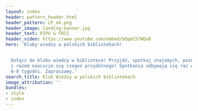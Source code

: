 ```yaml
---
layout: index
header: pattern_header.html
header_pattern: LP_ok.png
header_image: landing-banner.jpg
header_text: P2PU & FRSI
header_video: https://www.youtube.com/embed/bQqmIS7WQa8
hero: 'Kluby wiedzy w polskich bibliotekach!


  Dołącz do klubu wiedzy w bibliotece! Przyjdź, spotkaj znajomych, poznaj nowe osoby
  i razem nauczcie się czegoś przydatnego! Spotkania odbywają się raz w tygodniu przez
  6-8 tygodni. Zapraszamy.'
search_title: Klub Wiedzy w polskich bibliotekach
image_attribution: ''
bundles:
- style
- index
---
```

